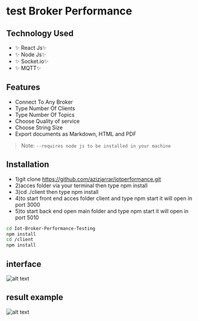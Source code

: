 # test Broker Performance
## Technology Used

- ✨ React Js✨
- ✨ Node Js✨
- ✨ Socket.io✨
- ✨ MQTT✨
## Features
- Connect To Any Broker
- Type Number Of Clients
- Type Number Of Topics
- Choose Quality of service
- Choose String Size
- Export documents as Markdown, HTML and PDF


> Note: `--requires node js to be installed in your machine`

## Installation

- 1)git clone https://github.com/azizjarrar/iotperformance.git
- 2)acces folder via your terminal then type npm install 
- 3)cd ./client then type npm install
- 4)to start front end acces folder client and type npm start it will open in port 3000
- 5)to start back end  open main folder and type npm start it will open in port 5010
```sh
cd Iot-Broker-Performance-Testing
npm install
cd /client
npm install
```

## interface
![alt text](https://www.linkpicture.com/q/hedhi-heya.png)
## result example
![alt text](https://www.linkpicture.com/q/iot-sur-2.png)
